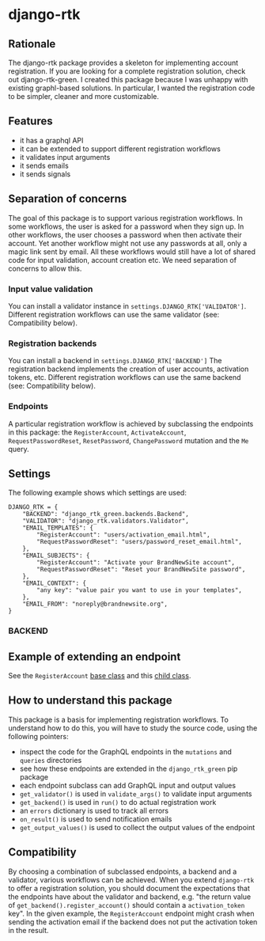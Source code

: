 # django-rtk

## Rationale

The django-rtk package provides a skeleton for implementing
account registration. If you are looking for a complete registration solution,
check out django-rtk-green.
I created this package because I was unhappy with existing graphl-based solutions.
In particular, I wanted the registration code to be simpler, cleaner and more
customizable.

## Features

- it has a graphql API
- it can be extended to support different registration workflows
- it validates input arguments
- it sends emails
- it sends signals

## Separation of concerns

The goal of this package is to support various registration workflows.
In some workflows, the user is asked for a password when they sign up.
In other workflows, the user chooses a password when then activate
their account. Yet another workflow might not use any passwords at all, only
a magic link sent by email.
All these workflows would still have a lot of shared code for input validation,
account creation etc. We need separation of concerns to allow this.

### Input value validation

You can install a validator instance in `settings.DJANGO_RTK['VALIDATOR']`.
Different registration workflows can use the same validator (see: Compatibility below).

### Registration backends

You can install a backend in `settings.DJANGO_RTK['BACKEND']`
The registration backend implements the creation of user accounts, activation tokens, etc.
Different registration workflows can use the same backend (see: Compatibility below).

### Endpoints

A particular registration workflow is achieved by subclassing the endpoints
in this package: the `RegisterAccount`, `ActivateAccount`, `RequestPasswordReset`,
`ResetPassword`, `ChangePassword` mutation and the `Me` query.

## Settings

The following example shows which settings are used:

```
DJANGO_RTK = {
    "BACKEND": "django_rtk_green.backends.Backend",
    "VALIDATOR": "django_rtk.validators.Validator",
    "EMAIL_TEMPLATES": {
        "RegisterAccount": "users/activation_email.html",
        "RequestPasswordReset": "users/password_reset_email.html",
    },
    "EMAIL_SUBJECTS": {
        "RegisterAccount": "Activate your BrandNewSite account",
        "RequestPasswordReset": "Reset your BrandNewSite password",
    },
    "EMAIL_CONTEXT": {
        "any key": "value pair you want to use in your templates",
    },
    "EMAIL_FROM": "noreply@brandnewsite.org",
}
```

### BACKEND

## Example of extending an endpoint

See the `RegisterAccount` [base class](./mutations/registeraccount.py) and this
[child class](https://github.com/mnieber/django-rtk/blob/master/django-rtk-green/django_rtk_green/mutations/activateaccount.py).

## How to understand this package

This package is a basis for implementing registration workflows. To understand
how to do this, you will have to study the source code, using the following pointers:

- inspect the code for the GraphQL endpoints in the `mutations` and `queries` directories
- see how these endpoints are extended in the `django_rtk_green` pip package 
- each endpoint subclass can add GraphQL input and output values
- `get_validator()` is used in `validate_args()` to validate input arguments
- `get_backend()` is used in `run()` to do actual registration work
- an `errors` dictionary is used to track all errors
- `on_result()` is used to send notification emails
- `get_output_values()` is used to collect the output values of the endpoint

## Compatibility

By choosing a combination of subclassed endpoints, a backend and a validator, various
workflows can be achieved. When you extend `django-rtk` to offer a
registration solution, you should document the expectations that the endpoints have
about the validator and backend, e.g. "the return value of `get_backend().register_account()`
should contain a `activation_token` key". In the given example, the `RegisterAccount` endpoint
might crash when sending the activation email if the backend does not put the activation token
in the result.
